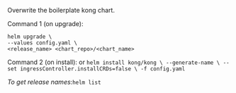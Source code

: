 Overwrite the boilerplate kong chart.

Command 1 (on upgrade): 
```
helm upgrade \
--values config.yaml \
<release_name> <chart_repo>/<chart_name>
```
Command 2 (on install):
or
`helm install kong/kong \
 --generate-name \
 --set ingressController.installCRDs=false \
 -f config.yaml`

*To get release names*:`helm list`
